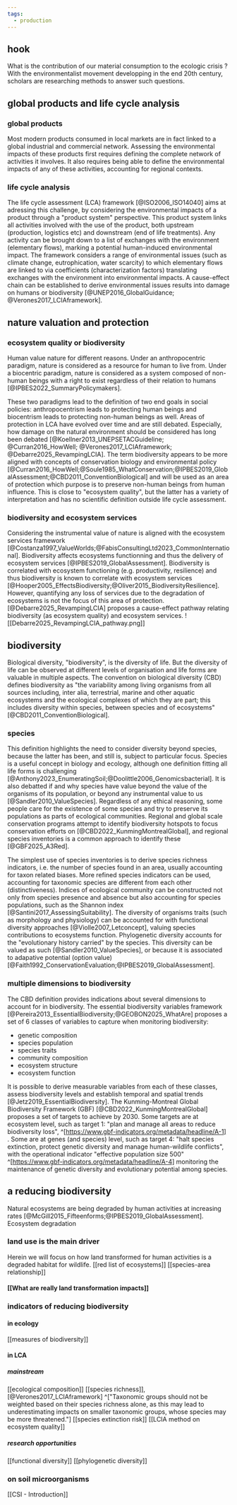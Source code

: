 ```yaml
---
tags:
  - production
---
```

## hook
What is the contribution of our material consumption to the ecologic crisis ? With the environmentalist movement developping in the end 20th century, scholars are researching methods to answer such questions. 
## global products and life cycle analysis
### global products
Most modern products consumed in local markets are in fact linked to a global industrial and commercial network. Assessing the environmental impacts of these products first requires defining the complete network of activities it involves. It also requires being able to define the environmental impacts of any of these activities, accounting for regional contexts. 
### life cycle analysis
The life cycle assessment (LCA) framework [@ISO2006_ISO14040] aims at adressing this challenge, by considering the environmental impacts of a product through a "product system" perspective. This product system links all activities involved with the use of the product, both upstream (production, logistics etc) and downstream (end of life treatments). Any activity can be brought down to a list of exchanges with the environment (elementary flows), marking a potential human-induced environmental impact. The framework considers a range of environmental issues (such as climate change, eutrophication, water scarcity) to which elementary flows are linked to via coefficients (characterization factors) translating exchanges with the environment into environmental impacts. A cause-effect chain can be established to derive environmental issues results into damage on humans or biodiversity [@UNEP2016_GlobalGuidance; @Verones2017_LCIAframework].
## nature valuation and protection
### ecosystem quality or biodiversity
Human value nature for different reasons. Under an anthropocentric paradigm, nature is considered as a resource for human to live from. Under a biocentric paradigm, nature is considered as a system composed of non-human beings with a right to exist regardless of their relation to humans [@IPBES2022_SummaryPolicymakers].

These two paradigms lead to the definition of two end goals in social policies: anthropocentrism leads to protecting human beings and biocentrism leads to protecting non-human beings as well. Areas of protection in LCA have evolved over time and are still debated. Especially, how damage on the natural environment should be considered has long been debated [@Koellner2013_UNEPSETACGuideline; @Curran2016_HowWell; @Verones2017_LCIAframework; @Debarre2025_RevampingLCIA]. The term biodiversity appears to be more aligned with concepts of conservation biology and environmental policy [@Curran2016_HowWell;@Soule1985_WhatConservation;@IPBES2019_GlobalAssessment;@CBD2011_ConventionBiological] and will be used as an area of protection which purpose is to preserve non-human beings from human influence. This is close to "ecosystem quality", but the latter has a variety of interpretation and has no scientific definition outside life cycle assessment.
### biodiversity and ecosystem services
Considering the instrumental value of nature is aligned with the ecosystem services framework [@Costanza1997_ValueWorlds;@FabisConsultingLtd2023_CommonInternational]. Biodiversity affects ecosystems functionning and thus the delivery of ecosystem services [@IPBES2019_GlobalAssessment]. Biodiversity is correlated with ecosystem functioning (e.g. productivity, resilience) and thus biodiversity is known to correlate with ecosystem services [@Hooper2005_EffectsBiodiversity;@Oliver2015_BiodiversityResilience]. However, quantifying any loss of services due to the degradation of ecosystems is not the focus of this area of protection. [@Debarre2025_RevampingLCIA] proposes a cause-effect pathway relating biodiversity (as ecosystem quality) and ecosystem services.
![[Debarre2025_RevampingLCIA_pathway.png]]
## biodiversity
Biological diversity, "biodiversity", is the diversity of life. But the diversity of life can be observed at different levels of organisation and life forms are valuable in multiple aspects. The convention on biological diversity (CBD) defines biodiversity as "the variability among living organisms from all sources including, inter alia, terrestrial, marine and other aquatic ecosystems and the ecological complexes of which they are part; this includes diversity within species, between species and of ecosystems" [@CBD2011_ConventionBiological].
### species
This definition highlights the need to consider diversity beyond species, because the latter has been, and still is, subject to particular focus. Species is a useful concept in biology and ecology, although one definition fitting all life forms is challenging [@Anthony2023_EnumeratingSoil;@Doolittle2006_Genomicsbacterial]. It is also debatted if and why species have value beyond the value of the organisms of its population, or beyond any instrumental value to us [@Sandler2010_ValueSpecies]. Regardless of any ethical reasoning, some people care for the existence of some species and try to preserve its populations as parts of ecological communities. Regional and global scale conservation programs attempt to identify biodiversity hotspots to focus conservation efforts on [@CBD2022_KunmingMontrealGlobal], and regional species inventories is a common approach to identify these [@GBF2025_A3Red].

The simplest use of species inventories is to derive species richness indicators, i.e. the number of species found in an area, usually accounting for taxon related biases. More refined species indicators can be used, accounting for taxonomic species are different from each other (distinctiveness). Indices of ecological community can be constructed not only from species presence and absence but also accounting for species populations, such as the Shannon index [@Santini2017_AssessingSuitability]. The diversity of organisms traits (such as morphology and physiology) can be accounted for with functional diversity approaches [@Violle2007_Letconcept], valuing species contributions to ecosystems function. Phylogenetic diversity accounts for the "evolutionary history carried" by the species. This diversity can be valued as such [@Sandler2010_ValueSpecies], or because it is associated to adapative potential (option value) [@Faith1992_ConservationEvaluation;@IPBES2019_GlobalAssessment].
### multiple dimensions to biodiversity
The CBD definition provides indications about several dimensions to account for in biodiversity. The essential biodiversity variables framework [@Pereira2013_EssentialBiodiversity;@GEOBON2025_WhatAre] proposes a set of 6 classes of variables to capture when monitoring biodiversity:
- genetic composition
- species population
- species traits
- community composition  
- ecosystem structure
- ecosystem function

It is possible to derive measurable variables from each of these classes, assess biodiversity levels and establish temporal and spatial trends [@Jetz2019_EssentialBiodiversity].
The Kunming-Montreal Global Biodiversity Framework (GBF) [@CBD2022_KunmingMontrealGlobal] proposes a set of targets to achieve by 2030. Some targets are at ecosystem level, such as target 1: "plan and manage all areas to reduce biodiversity loss", ^[https://www.gbf-indicators.org/metadata/headline/A-1] . Some are at genes (and species) level, such as target 4: "halt species extinction, protect genetic diversity and manage human-wildlife conflicts", with the operational indicator "effective population size 500" ^[https://www.gbf-indicators.org/metadata/headline/A-4] monitoring the maintenance of genetic diversity and evolutionary potential among species.
## a reducing biodiversity
Natural ecosystems are being degraded by human activities at increasing rates [@McGill2015_Fifteenforms;@IPBES2019_GlobalAssessment]. Ecosystem degradation 
### land use is the main driver
Herein we will focus on how land transformed for human activities is a degraded habitat for wildlife.
[[red list of ecosystems]]
[[species-area relationship]]
#### [[What are really land transformation impacts]]
### indicators of reducing biodiversity
#### in ecology
[[measures of biodiversity]]
#### in LCA
##### mainstream
[[ecological composition]]
[[species richness]],  [@Verones2017_LCIAframework] ^["Taxonomic groups should not be weighted based on their species richness alone, as this may lead to underestimating impacts on smaller taxonomic groups, whose species may be more threatened."]
[[species extinction risk]]
[[LCIA method on ecosystem quality]]
##### research opportunities
[[functional diversity]]
[[phylogenetic diversity]]
### on soil microorganisms
[[CSI - Introduction]]